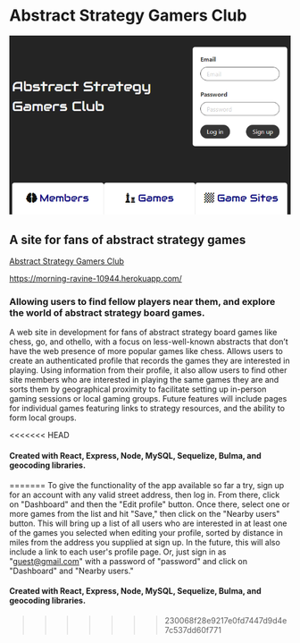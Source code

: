 # Abstract Strategy Gamers Club

![Screen shot](./images/screenshot.PNG)

## A site for fans of abstract strategy games

[Abstract Strategy Gamers Club](https://morning-ravine-10944.herokuapp.com/)

https://morning-ravine-10944.herokuapp.com/

### Allowing users to find fellow players near them, and explore the world of abstract strategy board games.

A web site in development for fans of abstract strategy board games like chess, go, and othello, with a focus on less-well-known abstracts that don’t have the web presence of more popular games like chess.  Allows users to create an authenticated profile that records the games they are interested in playing.  Using information from their profile, it also allow users to find other site members who are interested in playing the same games they are and sorts them by geographical proximity to facilitate setting up in-person gaming sessions or local gaming groups.  Future features will include pages for individual games featuring links to strategy resources, and the ability to form local groups.

<<<<<<< HEAD
#### Created with React, Express, Node, MySQL, Sequelize, Bulma, and geocoding libraries.
=======
To give the functionality of the app available so far a try, sign up for an account with any valid street address, then log in.  From there, click on "Dashboard" and then the "Edit profile" button.  Once there, select one or more games from the list and hit "Save," then click on the "Nearby users" button.  This will bring up a list of all users who are interested in at least one of the games you selected when editing your profile, sorted by distance in miles from the address you supplied at sign up.  In the future, this will also include a link to each user's profile page.  Or, just sign in as "guest@gmail.com" with a password of "password" and click on "Dashboard" and "Nearby users."

#### Created with React, Express, Node, MySQL, Sequelize, Bulma, and geocoding libraries.
>>>>>>> 230068f28e9217e0fd7447d9d4e7c537dd60f771

